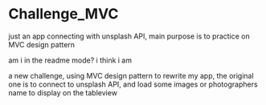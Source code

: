 # Challenge_MVC
just an app connecting with unsplash API, main purpose is to practice on MVC design pattern

am i in the readme mode? i think i am

a new challenge, using MVC design pattern to rewrite my app, the original one is to connect to unsplash API, and load some images or photographers name to display on the tableview
